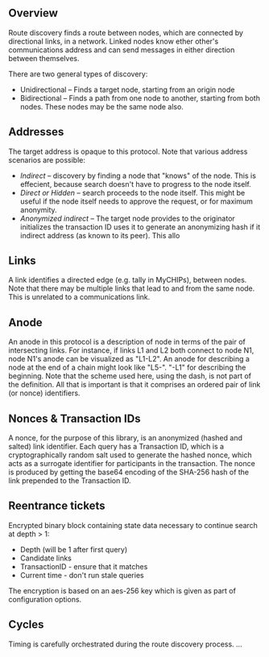 ## Overview

Route discovery finds a route between nodes, which are connected by directional links, in a network.  Linked nodes know ether other's communications address and can send messages in either direction between themselves.

There are two general types of discovery:

* Unidirectional – Finds a target node, starting from an origin node
* Bidirectional – Finds a path from one node to another, starting from both nodes.  These nodes may be the same node also.

## Addresses

The target address is opaque to this protocol.  Note that various address scenarios are possible:
* *Indirect* – discovery by finding a node that "knows" of the node.  This is effecient, because search doesn't have to progress to the node itself.
* *Direct or Hidden* – search proceeds to the node itself.  This might be useful if the node itself needs to approve the request, or for maximum anonymity.
* *Anonymized indirect* – The target node provides to the originator initializes the transaction ID uses it to generate an anonymizing hash if it indirect address (as known to its peer).  This allo

## Links

A link identifies a directed edge (e.g. tally in MyCHIPs), between nodes.  Note that there may be multiple links that lead to and from the same node.  This is unrelated to a communications link.

## Anode

An anode in this protocol is a description of node in terms of the pair of intersecting links.  For instance, if links L1 and L2 both connect to node N1, node N1's anode can be visualized as "L1-L2".  An anode for describing a node at the end of a chain might look like "L5-".  "-L1" for describing the beginning.  Note that the scheme used here, using the dash, is not part of the definition.  All that is important is that it comprises an ordered pair of link (or nonce) identifiers.

## Nonces & Transaction IDs

A nonce, for the purpose of this library, is an anonymized (hashed and salted) link identifier.  Each query has a Transaction ID, which is a cryptographically random salt used to generate the hashed nonce, which acts as a surrogate identifier for participants in the transaction.  The nonce is produced by getting the base64 encoding of the SHA-256 hash of the link prepended to the Transaction ID.

## Reentrance tickets

Encrypted binary block containing state data necessary to continue search at depth > 1:
* Depth (will be 1 after first query)
* Candidate links
* TransactionID - ensure that it matches
* Current time - don't run stale queries

The encryption is based on an aes-256 key which is given as part of configuration options.

## Cycles

Timing is carefully orchestrated during the route discovery process. ...

